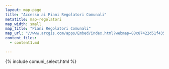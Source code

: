 ```yaml
---
layout: map-page
title: "Accesso ai Piani Regolatori Comunali"
metatitle: map-regolatori
map_width: small
map_title: "Piani Regolatori Comunali"
map_url: "//www.arcgis.com/apps/Embed/index.html?webmap=88c87422d51f4352837f6c38b1be87be&extent=11.5473,42.4427,13.5757,43.3451&zoom=true&previewImage=false&scale=true&disable_scroll=true&theme=light"
content_files:
  - content1.md

---
```


{% include comuni_select.html %}
